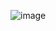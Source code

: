 ![image](https://user-images.githubusercontent.com/98960357/210812428-bc96ff4d-c289-4b61-97ad-24760d983cdc.png)
